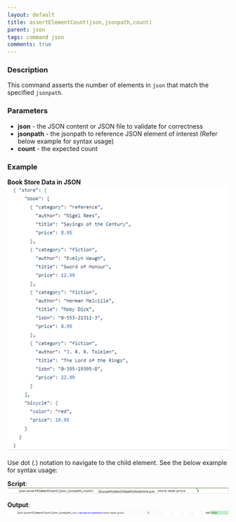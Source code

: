```yaml
---
layout: default
title: assertElementCount(json,jsonpath,count)
parent: json
tags: command json
comments: true
---
```



### Description
This command asserts the number of elements in `json` that match the specified `jsonpath`.


### Parameters
- **json** - the JSON content or JSON file to validate for correctness
- **jsonpath** - the jsonpath to reference JSON element of interest (Refer below example for syntax usage)
- **count** - the expected count


### Example
**Book Store Data in JSON**<br/>
![bookStoreData](image/bookStoreData.png)

Use dot (.) notation to navigate to the child element. See the below example for syntax usage:

**Script**:<br/>
![script](image/assertElementCount_02.png)

**Output**:<br/>
![output](image/assertElementCount_03.png)
